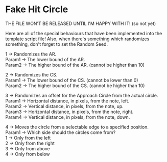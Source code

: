 # Fake Hit Circle

THE FILE WON'T BE RELEASED UNTIL I'M HAPPY WITH IT! (so not yet)

Here are all of the special behaviours that have been implemented into the template script file!
Also, when there's something which randomizes something, don't forget to set the Random Seed.

1 -> Randomizes the AR.  
Param1 -> The lower bound of the AR.  
Param2 -> The higher bound of the AR. (cannot be higher than 10)  

2 -> Randomizes the CS.  
Param1 -> The lower bound of the CS. (cannot be lower than 0)  
Param2 -> The higher bound of the CS. (cannot be higher than 10)  

3 -> Randomizes an offset for the Approach Circle from the actual circle.  
Param1 -> Horizontal distance, in pixels, from the note, left.  
Param2 -> Vertical distance, in pixels, from the note, up.  
Param3 -> Horizontal distance, in pixels, from the note, right.  
Param4 -> Vertical distance, in pixels, from the note, down.  

4 -> Moves the circle from a selectable edge to a specified position.<br/>
Param1 -> Which side should the circles come from?<br/>
1 -> Only from the left<br/>
2 -> Only from the right<br/>
3 -> Only from above<br/>
4 -> Only from below<br/>
